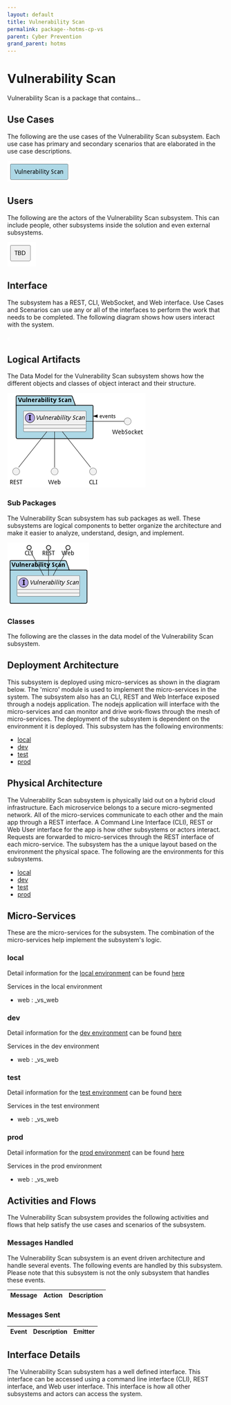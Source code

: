 ```yaml
---
layout: default
title: Vulnerability Scan
permalink: package--hotms-cp-vs
parent: Cyber Prevention
grand_parent: hotms
---
```


# Vulnerability Scan

Vulnerability Scan is a package that contains...



## Use Cases

The following are the use cases of the Vulnerability Scan subsystem. Each use case has primary and secondary scenarios
that are elaborated in the use case descriptions.



![UseCase Diagram](./usecases.png)

## Users

The following are the actors of the Vulnerability Scan subsystem. This can include people, other subsystems
inside the solution and even external subsystems.



![User Interaction](./userinteraction.png)

## Interface

The subsystem has a REST, CLI, WebSocket, and Web interface. Use Cases and Scenarios can use any or all
of the interfaces to perform the work that needs to be completed. The following  diagram shows how
users interact with the system.

![Scenario Mappings Diagram](./scenariomapping.png)



## Logical Artifacts

The Data Model for the  Vulnerability Scan subsystem shows how the different objects and classes of object interact
and their structure.

![Sub Package Diagram](./subpackage.png)

### Sub Packages

The Vulnerability Scan subsystem has sub packages as well. These subsystems are logical components to better
organize the architecture and make it easier to analyze, understand, design, and implement.



![Logical Diagram](./logical.png)

### Classes

The following are the classes in the data model of the Vulnerability Scan subsystem.




## Deployment Architecture

This subsystem is deployed using micro-services as shown in the diagram below. The 'micro' module is
used to implement the micro-services in the system. The subsystem also has an CLI, REST and Web Interface
exposed through a nodejs application. The nodejs application will interface with the micro-services and
can monitor and drive work-flows through the mesh of micro-services. The deployment of the subsystem is
dependent on the environment it is deployed. This subsystem has the following environments:
* [local](environment--hotms-cp-vs-local)
* [dev](environment--hotms-cp-vs-dev)
* [test](environment--hotms-cp-vs-test)
* [prod](environment--hotms-cp-vs-prod)



## Physical Architecture

The Vulnerability Scan subsystem is physically laid out on a hybrid cloud infrastructure. Each microservice belongs
to a secure micro-segmented network. All of the micro-services communicate to each other and the main app through a
REST interface. A Command Line Interface (CLI), REST or Web User interface for the app is how other subsystems or actors
interact. Requests are forwarded to micro-services through the REST interface of each micro-service. The subsystem has
the a unique layout based on the environment the physical space. The following are the environments for this
subsystems.
* [local](environment--hotms-cp-vs-local)
* [dev](environment--hotms-cp-vs-dev)
* [test](environment--hotms-cp-vs-test)
* [prod](environment--hotms-cp-vs-prod)


## Micro-Services

These are the micro-services for the subsystem. The combination of the micro-services help implement
the subsystem's logic.


### local

Detail information for the [local environment](environment--hotms-cp-vs-local)
can be found [here](environment--hotms-cp-vs-local)

Services in the local environment

* web : _vs_web


### dev

Detail information for the [dev environment](environment--hotms-cp-vs-dev)
can be found [here](environment--hotms-cp-vs-dev)

Services in the dev environment

* web : _vs_web


### test

Detail information for the [test environment](environment--hotms-cp-vs-test)
can be found [here](environment--hotms-cp-vs-test)

Services in the test environment

* web : _vs_web


### prod

Detail information for the [prod environment](environment--hotms-cp-vs-prod)
can be found [here](environment--hotms-cp-vs-prod)

Services in the prod environment

* web : _vs_web


## Activities and Flows
The Vulnerability Scan subsystem provides the following activities and flows that help satisfy the use
cases and scenarios of the subsystem.


### Messages Handled

The Vulnerability Scan subsystem is an event driven architecture and handle several events. The following
events are handled by this subsystem. Please note that this subsystem is not the only subsystem that handles
these events.

| Message | Action | Description |
| --- | --- | --- |



### Messages Sent

| Event | Description | Emitter |
|-------|-------------|---------|



## Interface Details
The Vulnerability Scan subsystem has a well defined interface. This interface can be accessed using a
command line interface (CLI), REST interface, and Web user interface. This interface is how all other
subsystems and actors can access the system.



